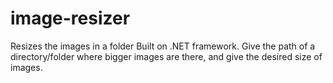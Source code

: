 # image-resizer
Resizes the images in a folder
Built on .NET framework. 
Give the path of a directory/folder where bigger images are there, and give the desired size of images.
